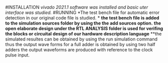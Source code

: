 #INSTALLATION
*vivado 2021.1 software was installed and basic uter interface was studied.*
#RUNNING
*The test bench file for automatic error detection in our original code file is studied. *
**the test bench file is added to the simulation sources folder by using the the add sources option.**
**the open elaborate design under the RTL ANALYSIS folder is used for verifing the blocks or circuital design of our hardware description language**
**the simulated resultes can be obtained by using the run simulation command 
thus the output wave forms for a full adder is obtained by using two half adders
the output waveforms are produced with reference to the clock pulse input.
